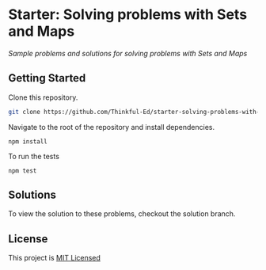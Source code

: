 # Starter: Solving problems with Sets and Maps

_Sample problems and solutions for solving problems with Sets and Maps_

## Getting Started

Clone this repository.

```bash
git clone https://github.com/Thinkful-Ed/starter-solving-problems-with-sets-and-maps.git
```

Navigate to the root of the repository and install dependencies.

```
npm install
```

To run the tests

```
npm test
```

## Solutions

To view the solution to these problems, checkout the solution branch.

## License

This project is [MIT Licensed](LICENSE)
